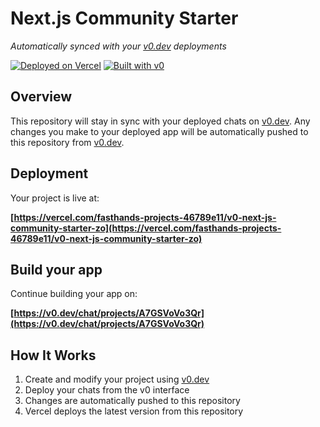 # Next.js Community Starter

*Automatically synced with your [v0.dev](https://v0.dev) deployments*

[![Deployed on Vercel](https://img.shields.io/badge/Deployed%20on-Vercel-black?style=for-the-badge&logo=vercel)](https://vercel.com/fasthands-projects-46789e11/v0-next-js-community-starter-zo)
[![Built with v0](https://img.shields.io/badge/Built%20with-v0.dev-black?style=for-the-badge)](https://v0.dev/chat/projects/A7GSVoVo3Qr)

## Overview

This repository will stay in sync with your deployed chats on [v0.dev](https://v0.dev).
Any changes you make to your deployed app will be automatically pushed to this repository from [v0.dev](https://v0.dev).

## Deployment

Your project is live at:

**[https://vercel.com/fasthands-projects-46789e11/v0-next-js-community-starter-zo](https://vercel.com/fasthands-projects-46789e11/v0-next-js-community-starter-zo)**

## Build your app

Continue building your app on:

**[https://v0.dev/chat/projects/A7GSVoVo3Qr](https://v0.dev/chat/projects/A7GSVoVo3Qr)**

## How It Works

1. Create and modify your project using [v0.dev](https://v0.dev)
2. Deploy your chats from the v0 interface
3. Changes are automatically pushed to this repository
4. Vercel deploys the latest version from this repository
